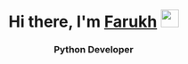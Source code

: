 <h1 align="center">Hi there, I'm <a href="https://vohidov.pro/" target="_blank">Farukh</a> 
<img src="https://github.com/blackcater/blackcater/raw/main/images/Hi.gif" height="32"/></h1>
<h3 align="center"> Python Developer </h3>
